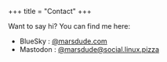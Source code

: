 +++ title = "Contact" +++

Want to say hi? You can find me here:

* BlueSky : [@marsdude.com](https://bsky.app/profile/marsdude.com)
* Mastodon : [@marsdude@social.linux.pizza](https://social.linux.pizza/@marsdude)

